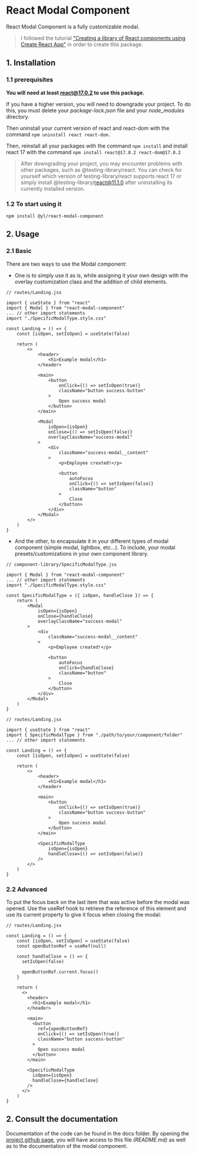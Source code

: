 # React Modal Component

React Modal Component is a fully customizable modal.

> I followed the tutorial ["Creating a library of React components using Create React App"](https://hackernoon.com/creating-a-library-of-react-components-using-create-react-app-without-ejecting-d182df690c6b) in order to create this package.

## 1. Installation

### 1.1 prerequisites

**You will need at least react@17.0.2 to use this package.**

If you have a higher version, you will need to downgrade your project. To do this, you must delete your _package-lock.json_ file and your _node_modules_ directory.

Then uninstall your current version of react and react-dom with the command `npm uninstall react react-dom.`

Then, reinstall all your packages with the command `npm install` and install react 17 with the command `npm install react@17.0.2 react-dom@17.0.2`

> After downgrading your project, you may encounter problems with other packages, such as @testing-library/react. You can check for yourself which version of testing-library/react supports react 17 or simply install @testing-library/react@11.1.0 after uninstalling its currently installed version.

### 1.2 To start using it

```
npm install @yl/react-modal-component
```

## 2. Usage

### 2.1 Basic

There are two ways to use the Modal component:

- One is to simply use it as is, while assigning it your own design with the overlay customization class and the addition of child elements.

```
// routes/Landing.jsx

import { useState } from "react"
import { Modal } from "react-modal-component"
... // other import statements
import "./SpecificModalType.style.css"

const Landing = () => {
    const [isOpen, setIsOpen] = useState(false)

    return (
        <>
            <header>
                <h1>Example modal</h1>
            </header>

            <main>
                <button
                    onClick={() => setIsOpen(true)}
                    className="button success-button"
                >
                    Open success modal
                </button>
            </main>

            <Modal
                isOpen={isOpen}
                onClose={() => setIsOpen(false)}
                overlayClassName="success-modal"
            >
                <div
                    className="success-modal__content"
                >
                    <p>Employee created!</p>

                    <button
                        autoFocus
                        onClick={() => setIsOpen(false)}
                        className="button"
                    >
                        Close
                    </button>
                </div>
            </Modal>
        </>
    )
}
```

- And the other, to encapsulate it in your different types of modal component (simple modal, lightbox, etc...). To include, your modal presets/customizations in your own component library.

```
// component-library/SpecificModalType.jsx

import { Modal } from "react-modal-component"
... // other import statements
import "./SpecificModalType.style.css"

const SpecificModalType = ({ isOpen, handleClose }) => {
    return (
        <Modal
            isOpen={isOpen}
            onClose={handleClose}
            overlayClassName="success-modal"
        >
            <div
                className="success-modal__content"
            >
                <p>Employee created!</p>

                <button
                    autoFocus
                    onClick={handleClose}
                    className="button"
                >
                    Close
                </button>
            </div>
        </Modal>
    )
}

// routes/Landing.jsx

import { useState } from "react"
import { SpecificModalType } from "./path/to/your/component/folder"
... // other import statements

const Landing = () => {
    const [isOpen, setIsOpen] = useState(false)

    return (
        <>
            <header>
                <h1>Example modal</h1>
            </header>

            <main>
                <button
                    onClick={() => setIsOpen(true)}
                    className="button success-button"
                >
                    Open success modal
                </button>
            </main>

            <SpecificModalType
                isOpen={isOpen}
                handleClose={() => setIsOpen(false)}
            />
        </>
    )
}
```

### 2.2 Advanced

To put the focus back on the last item that was active before the modal was opened. Use the useRef hook to retrieve the reference of this element and use its current property to give it focus when closing the modal:

```
// routes/Landing.jsx

const Landing = () => {
    const [isOpen, setIsOpen] = useState(false)
    const openButtonRef = useRef(null)

    const handleClose = () => {
      setIsOpen(false)

      openButtonRef.current.focus()
    }

    return (
      <>
        <header>
          <h1>Example modal</h1>
        </header>

        <main>
          <button
            ref={openButtonRef}
            onClick={() => setIsOpen(true)}
            className="button success-button"
          >
            Open success modal
          </button>
        </main>

        <SpecificModalType
          isOpen={isOpen}
          handleClose={handleClose}
        />
      </>
    )
}
```

## 2. Consult the documentation

Documentation of the code can be found in the docs folder. By opening the [project github page](https://yannicklefaivre.github.io/react-modal-component/), you will have access to this file _(README.md)_ as well as to the documentation of the modal component.

